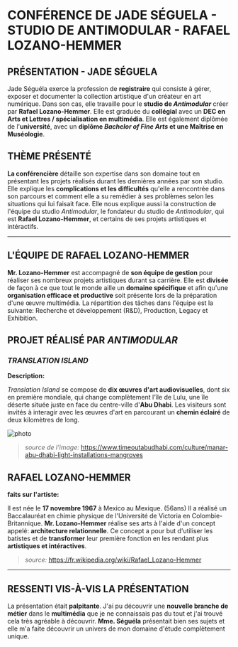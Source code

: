 # CONFÉRENCE DE JADE SÉGUELA - STUDIO DE ANTIMODULAR - RAFAEL LOZANO-HEMMER

## PRÉSENTATION - JADE SÉGUELA

Jade Séguéla exerce la profession de **registraire** qui consiste à gérer, exposer et documenter la collection artistique d'un créateur en art numérique. Dans son cas, elle travaille pour le **studio de *Antimodular*** créer par **Rafael Lozano-Hemmer**. Elle est graduée du **collégial** avec un **DEC en Arts et Lettres / spécialisation en multimédia**. Elle est également diplômée de l'**université**, avec un **diplôme *Bachelor of Fine Arts* et une Maîtrise en Muséologie**.

## THÈME PRÉSENTÉ

**La conférencière** détaille son expertise dans son domaine tout en présentant les projets réalisés durant les dernières années par son studio. Elle explique les **complications et les difficultés** qu'elle a rencontrée dans son parcours et comment elle a su remédier à ses problèmes selon les situations qui lui faisait face. Elle nous explique aussi la construction de l'équipe du studio *Antimodular*, le fondateur du studio de *Antimodular*, qui est **Rafael Lozano-Hemmer**, et certains de ses projets artistiques et intéractifs.

-------------------------------------

## L'ÉQUIPE DE RAFAEL LOZANO-HEMMER

**Mr. Lozano-Hemmer** est accompagné de **son équipe de gestion** pour réaliser ses nombreux projets artistiques durant sa carrière. Elle est **divisée** de façon à ce que tout le monde aille un **domaine spécifique** et afin qu'une **organisation efficace et productive** soit présente lors de la préparation d'une œuvre multimédia. La répartition des tâches dans l'équipe est la suivante: Recherche et développement (R&D), Production, Legacy et Exhibition.

## PROJET RÉALISÉ PAR *ANTIMODULAR*

### *TRANSLATION ISLAND*

**Description:**

*Translation Island* se compose de **dix œuvres d'art audiovisuelles**, dont six en première mondiale, qui change complètement l'île de Lulu, une île déserte située juste en face du centre-ville d'**Abu Dhabi**. Les visiteurs sont invités à interagir avec les œuvres d'art en parcourant un **chemin éclairé** de deux kilomètres de long.

![photo](media/translation_island_chemin.jpg)

> *source de l'image:* https://www.timeoutabudhabi.com/culture/manar-abu-dhabi-light-installations-mangroves

## RAFAEL LOZANO-HEMMER

**faits sur l'artiste:**

Il est née le **17 novembre 1967** à Mexico au Mexique. (56ans)
Il a réalisé un Baccalauréat en chimie physique de l'Université de Victoria en Colombie-Britannique.
**Mr. Lozano-Hemmer** réalise ses arts à l'aide d'un concept appelé: **architecture relationnelle**. Ce concept a pour but d'utiliser les batistes et de **transformer** leur première fonction en les rendant plus **artistiques et intéractives**.

> *source:* https://fr.wikipedia.org/wiki/Rafael_Lozano-Hemmer
-------------------------------------

## RESSENTI VIS-À-VIS LA PRÉSENTATION

La présentation était **palpitante**. J'ai pu découvrir une **nouvelle branche de métier** dans le **multimédia** que je ne connaissais pas du tout et j'ai trouvé cela très agréable à découvrir. **Mme. Séguéla** présentait bien ses sujets et elle m'a faite découvrir un univers de mon domaine d'étude complètement unique.


